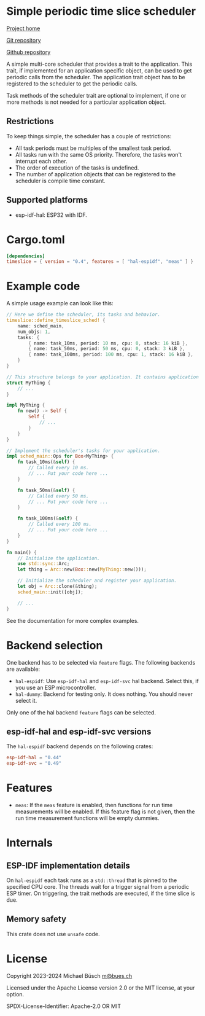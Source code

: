 # Simple periodic time slice scheduler

[Project home](https://bues.ch/)

[Git repository](https://bues.ch/cgit/timeslicers.git)

[Github repository](https://github.com/mbuesch/timeslicers)

A simple multi-core scheduler that provides a trait to the application.
This trait, if implemented for an application specific object, can be used to get periodic calls from the scheduler.
The application trait object has to be registered to the scheduler to get the periodic calls.

Task methods of the scheduler trait are optional to implement, if one or more methods is not needed for a particular application object.

## Restrictions

To keep things simple, the scheduler has a couple of restrictions:

- All task periods must be multiples of the smallest task period.
- All tasks run with the same OS priority. Therefore, the tasks won't interrupt each other.
- The order of execution of the tasks is undefined.
- The number of application objects that can be registered to the scheduler is compile time constant.

## Supported platforms

- esp-idf-hal: ESP32 with IDF.

# Cargo.toml

```toml
[dependencies]
timeslice = { version = "0.4", features = [ "hal-espidf", "meas" ] }
```

# Example code

A simple usage example can look like this:

```rust
// Here we define the scheduler, its tasks and behavior.
timeslice::define_timeslice_sched! {
    name: sched_main,
    num_objs: 1,
    tasks: {
        { name: task_10ms, period: 10 ms, cpu: 0, stack: 16 kiB },
        { name: task_50ms, period: 50 ms, cpu: 0, stack: 3 kiB },
        { name: task_100ms, period: 100 ms, cpu: 1, stack: 16 kiB },
    }
}

// This structure belongs to your application. It contains application state.
struct MyThing {
    // ...
}

impl MyThing {
    fn new() -> Self {
        Self {
            // ...
        }
    }
}

// Implement the scheduler's tasks for your application.
impl sched_main::Ops for Box<MyThing> {
    fn task_10ms(&self) {
        // Called every 10 ms.
        // ... Put your code here ...
    }

    fn task_50ms(&self) {
        // Called every 50 ms.
        // ... Put your code here ...
    }

    fn task_100ms(&self) {
        // Called every 100 ms.
        // ... Put your code here ...
    }
}

fn main() {
    // Initialize the application.
    use std::sync::Arc;
    let thing = Arc::new(Box::new(MyThing::new()));

    // Initialize the scheduler and register your application.
    let obj = Arc::clone(&thing);
    sched_main::init([obj]);

    // ...
}
```

See the documentation for more complex examples.

# Backend selection

One backend has to be selected via `feature` flags. The following backends are available:

- `hal-espidf`: Use `esp-idf-hal` and `esp-idf-svc` hal backend. Select this, if you use an ESP microcontroller.
- `hal-dummy`: Backend for testing only. It does nothing. You should never select it.

Only one of the hal backend `feature` flags can be selected.

## esp-idf-hal and esp-idf-svc versions

The `hal-espidf` backend depends on the following crates:

```toml
esp-idf-hal = "0.44"
esp-idf-svc = "0.49"
```

# Features

- `meas`: If the `meas` feature is enabled, then functions for run time measurements will be enabled.
  If this feature flag is not given, then the run time measurement functions will be empty dummies.

# Internals

## ESP-IDF implementation details

On `hal-espidf` each task runs as a `std::thread` that is pinned to the specified CPU core. The threads wait for a trigger signal from a periodic ESP timer. On triggering, the trait methods are executed, if the time slice is due.

## Memory safety

This crate does not use `unsafe` code.

# License

Copyright 2023-2024 Michael Büsch <m@bues.ch>

Licensed under the Apache License version 2.0 or the MIT license, at your option.

SPDX-License-Identifier: Apache-2.0 OR MIT
